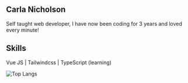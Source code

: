 ## Carla Nicholson

Self taught web developer, I have now been coding for 3 years and loved every minute! 

## Skills
Vue JS | Tailwindcss | TypeScript (learning)

![Top Langs](https://github-readme-stats.vercel.app/api/top-langs/?username=Carlanicholson&layout=compact)
<!--
**Carlanicholson/Carlanicholson** is a ✨ _special_ ✨ repository because its `README.md` (this file) appears on your GitHub profile.

Here are some ideas to get you started:

- 🔭 I’m currently working on ...
- 🌱 I’m currently learning ...
- 👯 I’m looking to collaborate on ...
- 🤔 I’m looking for help with ...
- 💬 Ask me about ...
- 📫 How to reach me: ...
- 😄 Pronouns: ...
- ⚡ Fun fact: ...
-->
